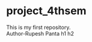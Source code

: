 # project_4thsem
This is my first repository.
<br>
Author-Rupesh Panta
h1<this  is my first repository and my name is rupesh panta and i am going to push in git hub now and i am happy  dropdown feature>
h2<practice make a man perfect in a life>

</br>